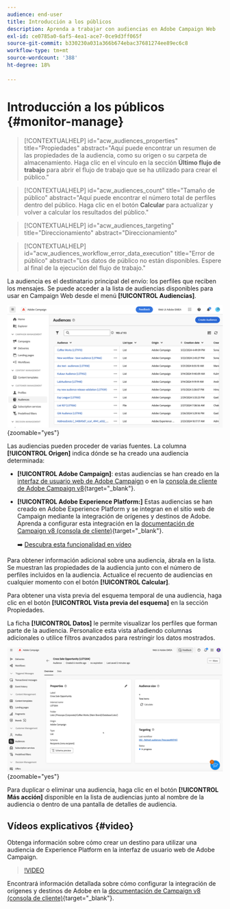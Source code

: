 ```yaml
---
audience: end-user
title: Introducción a los públicos
description: Aprenda a trabajar con audiencias en Adobe Campaign Web
exl-id: ce0785a0-6af5-4ea1-ace7-0ce9d3ff065f
source-git-commit: b330230a031a366b674ebac37681274ee89ec6c8
workflow-type: tm+mt
source-wordcount: '388'
ht-degree: 18%

---
```


# Introducción a los públicos {#monitor-manage}

>[!CONTEXTUALHELP]
>id="acw_audiences_properties"
>title="Propiedades"
>abstract="Aquí puede encontrar un resumen de las propiedades de la audiencia, como su origen o su carpeta de almacenamiento. Haga clic en el vínculo en la sección **Último flujo de trabajo** para abrir el flujo de trabajo que se ha utilizado para crear el público."

>[!CONTEXTUALHELP]
>id="acw_audiences_count"
>title="Tamaño de público"
>abstract="Aquí puede encontrar el número total de perfiles dentro del público. Haga clic en el botón **Calcular** para actualizar y volver a calcular los resultados del público."

>[!CONTEXTUALHELP]
>id="acw_audiences_targeting"
>title="Direccionamiento"
>abstract="Direccionamiento"

>[!CONTEXTUALHELP]
>id="acw_audiences_workflow_error_data_execution"
>title="Error de público"
>abstract="Los datos de público no están disponibles. Espere al final de la ejecución del flujo de trabajo."

La audiencia es el destinatario principal del envío: los perfiles que reciben los mensajes. Se puede acceder a la lista de audiencias disponibles para usar en Campaign Web desde el menú **[!UICONTROL Audiencias]**.

![Captura de pantalla que muestra la lista de audiencias disponibles en Campaign Web.](assets/audiences-list.png){zoomable="yes"}

Las audiencias pueden proceder de varias fuentes. La columna **[!UICONTROL Origen]** indica dónde se ha creado una audiencia determinada:

* **[!UICONTROL Adobe Campaign]**: estas audiencias se han creado en la [interfaz de usuario web de Adobe Campaign](create-audience.md) o en la [consola de cliente de Adobe Campaign v8](https://experienceleague.adobe.com/docs/campaign/campaign-v8/audience/create-audiences/create-audiences.html?lang=es){target="_blank"}.

* **[!UICONTROL Adobe Experience Platform:]** Estas audiencias se han creado en Adobe Experience Platform y se integran en el sitio web de Campaign mediante la integración de orígenes y destinos de Adobe. Aprenda a configurar esta integración en la [documentación de Campaign v8 (consola de cliente)](https://experienceleague.adobe.com/docs/campaign/campaign-v8/connect/ac-aep/ac-aep.html){target="_blank"}.

  ➡️ [Descubra esta funcionalidad en vídeo](#video)

Para obtener información adicional sobre una audiencia, ábrala en la lista. Se muestran las propiedades de la audiencia junto con el número de perfiles incluidos en la audiencia. Actualice el recuento de audiencias en cualquier momento con el botón **[!UICONTROL Calcular]**.

Para obtener una vista previa del esquema temporal de una audiencia, haga clic en el botón **[!UICONTROL Vista previa del esquema]** en la sección Propiedades.

La ficha **[!UICONTROL Datos]** le permite visualizar los perfiles que forman parte de la audiencia. Personalice esta vista añadiendo columnas adicionales o utilice filtros avanzados para restringir los datos mostrados.

![Captura de pantalla que muestra detalles de audiencia, incluidos perfiles y opciones de personalización.](assets/audiences-details.png){zoomable="yes"}

Para duplicar o eliminar una audiencia, haga clic en el botón **[!UICONTROL Más acción]** disponible en la lista de audiencias junto al nombre de la audiencia o dentro de una pantalla de detalles de audiencia.

## Vídeos explicativos {#video}

Obtenga información sobre cómo crear un destino para utilizar una audiencia de Experience Platform en la interfaz de usuario web de Adobe Campaign.

>[!VIDEO](https://video.tv.adobe.com/v/3427635?quality=12)

Encontrará información detallada sobre cómo configurar la integración de orígenes y destinos de Adobe en la [documentación de Campaign v8 (consola de cliente)](https://experienceleague.adobe.com/docs/campaign/campaign-v8/connect/ac-aep/ac-aep.html){target="_blank"}.